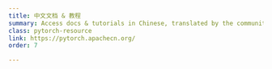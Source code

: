 ```yaml
---
title: 中文文档 & 教程
summary: Access docs & tutorials in Chinese, translated by the community.
class: pytorch-resource
link: https://pytorch.apachecn.org/
order: 7

---
```

